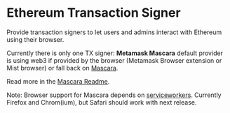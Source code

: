 # Ethereum Transaction Signer

Provide transaction signers to let users and admins interact with Ethereum using their browser. 

Currently there is only one TX signer: **Metamask Mascara** default provider is using web3 if provided by the browser (Metamask Browser extension or Mist browser) or fall back on [Mascara](https://github.com/MetaMask/mascara).

Read more in the [Mascara Readme](https://github.com/digitaldonkey/ethereum/blob/feature-GlobalTransactionSigner/ethereum_txsigner/js/mascara/Readme.md).

Note: Browser support for Mascara depends on [serviceworkers](https://caniuse.com/#feat=serviceworkers). Currently Firefox and Chrom(ium), but Safari should work with next release.
